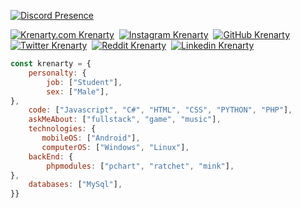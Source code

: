 [![Discord Presence](https://lanyard-profile-readme.vercel.app/api/879740287801495572)](https://discord.com/users/879740287801495572)

[![Krenarty.com Krenarty](https://img.shields.io/badge/@krenartycom-091b1a?style=flat&logo=github&logoColor=white)](https://github.com/krenartycom)&nbsp;
[![Instagram Krenarty](https://img.shields.io/badge/@krenarty-8b72ff?style=flat&logo=instagram&logoColor=white)](https://instagram.com/krenarty)&nbsp;
[![GitHub Krenarty](https://img.shields.io/badge/@krenarty-8b72ff?style=flat&logo=github&logoColor=white)](https://github.com/krenarty)&nbsp;
[![Twitter Krenarty](https://img.shields.io/badge/@krenarty-8b72ff?style=flat&logo=twitter&logoColor=white)](https://twitter.com/krenarty)&nbsp;
[![Reddit Krenarty](https://img.shields.io/badge/@krenarty-8b72ff?style=flat&logo=reddit&logoColor=white)](https://www.reddit.com/user/Krenarty/)&nbsp;
[![Linkedin Krenarty](https://img.shields.io/badge/@krenarty-8b72ff?style=flat&logo=linkedin&logoColor=white)](https://www.linkedin.com/in/krenarty-kerim-6525b0241/)&nbsp;


```javascript
const krenarty = {
    personalty: {
        job: ["Student"],
        sex: ["Male"],
},               
    code: ["Javascript", "C#", "HTML", "CSS", "PYTHON", "PHP"],
    askMeAbout: ["fullstack", "game", "music"],
    technologies: {
       mobileOS: ["Android"],
       computerOS: ["Windows", "Linux"],
    backEnd: {
        phpmodules: ["pchart", "ratchet", "mink"],
},
    databases: ["MySql"],
}}
```
